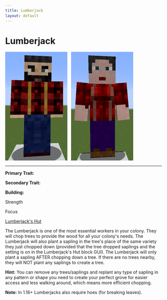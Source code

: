 ```yaml
---
title: Lumberjack
layout: default
---
```

# Lumberjack

<div class="infobox box text-center">
<img src="../../assets/images/workers/lumberjack_m.png" alt="Lumberjack Male" />&nbsp;&nbsp;&nbsp;<img src="../../assets/images/workers/lumberjack_f.png" alt="Lumberjack female" />
<hr />
  <div class="row section-text text-left">
    <div class="col">
      <p><strong>Primary Trait:</strong></p>
      <p><strong>Secondary Trait:</strong></p>
      <p><strong>Building:</strong></p>
    </div>
    <div class="col">
      <p class="traitp">Strength</p>
      <p class="traits">Focus</p>
      <p><a href="../buildings/lumberjack">Lumberjack's Hut</a></p>
    </div>
  </div>
</div>

The Lumberjack is one of the most essential workers in your colony. They will chop trees to provide the wood for all your colony's needs. The Lumberjack will also plant a sapling in the tree's place of the same variety they just chopped down (provided that the tree dropped saplings and the setting is on in the Lumberjack's Hut block GUI). The Lumberjack will only plant a sapling AFTER chopping down a tree. If there are no trees nearby, they will NOT plant any saplings to create a tree.

**Hint:** You can remove any trees/saplings and replant any type of sapling in any pattern or shape you need to create your perfect grove for easier access and less walking around, which means more efficient chopping.

**Note:** In 1.16+ Lumberjacks also require hoes (for breaking leaves).

